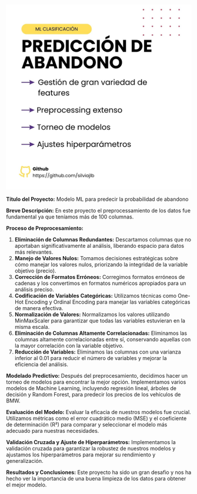 ![Texto alternativo](cover.jpg)

**Título del Proyecto:**
Modelo ML para predecir la probabilidad de abandono

**Breve Descripción:**
En este proyecto el preprocessamiento de los datos fue fundamental ya que teníamos más de 100 columnas.

**Proceso de Preprocesamiento:**
1. **Eliminación de Columnas Redundantes:** Descartamos columnas que no aportaban significativamente al análisis, liberando espacio para datos más relevantes.
2. **Manejo de Valores Nulos:** Tomamos decisiones estratégicas sobre cómo manejar los valores nulos, priorizando la integridad de la variable objetivo (precio).
3. **Corrección de Formatos Erróneos:** Corregimos formatos erróneos de cadenas y los convertimos en formatos numéricos apropiados para un análisis preciso.
4. **Codificación de Variables Categóricas:** Utilizamos técnicas como One-Hot Encoding y Ordinal Encoding para manejar las variables categóricas de manera efectiva.
5. **Normalización de Valores:** Normalizamos los valores utilizando MinMaxScaler para garantizar que todas las variables estuvieran en la misma escala.
6. **Eliminación de Columnas Altamente Correlacionadas:** Eliminamos las columnas altamente correlacionadas entre sí, conservando aquellas con la mayor correlación con la variable objetivo.
7. **Reducción de Variables:** Eliminamos las columnas con una varianza inferior al 0.01 para reducir el número de variables y mejorar la eficiencia del análisis.

**Modelado Predictivo:**
Después del preprocesamiento, decidimos hacer un torneo de modelos para encontrar la mejor opción. Implementamos varios modelos de Machine Learning, incluyendo regresión lineal, árboles de decisión y Random Forest, para predecir los precios de los vehículos de BMW.

**Evaluación del Modelo:**
Evaluar la eficacia de nuestros modelos fue crucial. Utilizamos métricas como el error cuadrático medio (MSE) y el coeficiente de determinación (R²) para comparar y seleccionar el modelo más adecuado para nuestras necesidades.

**Validación Cruzada y Ajuste de Hiperparámetros:**
Implementamos la validación cruzada para garantizar la robustez de nuestros modelos y ajustamos los hiperparámetros para mejorar su rendimiento y generalización.

**Resultados y Conclusiones:**
Este proyecto ha sido un gran desafio y nos ha hecho ver la importancia de una buena limpieza de los datos para obtener el mejor modelo.
